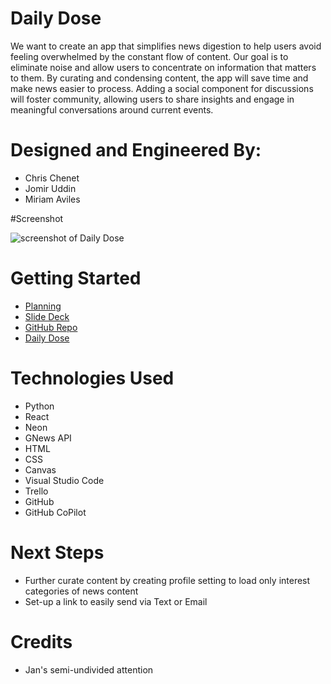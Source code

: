 # Daily Dose 

We want to create an app that simplifies news digestion to help users avoid feeling overwhelmed by the constant flow of content. Our goal is to eliminate noise and allow users to concentrate on information that matters to them. By curating and condensing content, the app will save time and make news easier to process. Adding a social component for discussions will foster community, allowing users to share insights and engage in meaningful conversations around current events.

# Designed and Engineered By: 
- Chris Chenet
- Jomir Uddin
- Miriam Aviles 

#Screenshot 

![screenshot of Daily Dose]("blob:https://imgur.com/21c23857-3063-4c28-bace-a415b18cf063")

# Getting Started

- [Planning](https://trello.com/b/Pib0DgZQ/daily-dose)
- [Slide Deck](https://docs.google.com/presentation/d/1yz3IqKM6kp2C2Jro0vTILpfD_SOkSTotYfhWDYF7cyY/edit?usp=sharing)
- [GitHub Repo](https://github.com/maviles7/dailydose)
- [Daily Dose]("https://dailydose-f0c774bd923d.herokuapp.com/")

# Technologies Used

- Python 
- React 
- Neon
- GNews API 
- HTML 
- CSS
- Canvas
- Visual Studio Code
- Trello 
- GitHub
- GitHub CoPilot

# Next Steps

- Further curate content by creating profile setting to load only interest categories of news content 
- Set-up a link to easily send via Text or Email

# Credits 
- Jan's semi-undivided attention